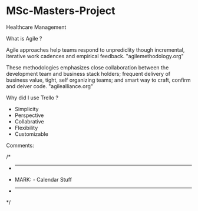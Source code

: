 # MSc-Masters-Project
Healthcare Management 

What is Agile ?

Agile approaches help teams respond to unprediclity though incremental, iterative work cadences and empirical feedback. "agilemethodology.org"

These methodologies emphasizes close collaboration between the development team and business stack holders; frequent delivery of business value, tight, self organizing teams; and smart way to craft, confirm and deiver code. "agilealliance.org" 

Why did I use Trello ?

- Simplicity
- Perspective
- Collabrative
- Flexibility
- Customizable

Comments:

/*
 * -----------------------
 * MARK: - Calendar Stuff
 * ------------------------
 */

